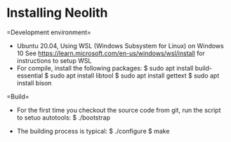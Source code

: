 Installing Neolith
==================

=Development environment=

- Ubuntu 20.04, Using WSL (Windows Subsystem for Linux) on Windows 10 
  See https://learn.microsoft.com/en-us/windows/wsl/install for instructions to setup WSL
- For compile, install the following packages:
	$ sudo apt install build-essential
	$ sudo apt install libtool
	$ sudo apt install gettext
	$ sudo apt install bison


=Build=

- For the first time you checkout the source code from git, run the script to setuo autotools:
	$ ./bootstrap

- The building process is typical:
	$ ./configure
	$ make


